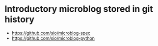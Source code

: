 # Introductory microblog stored in git history

- <https://github.com/sio/microblog-spec>
- <https://github.com/sio/microblog-python>

